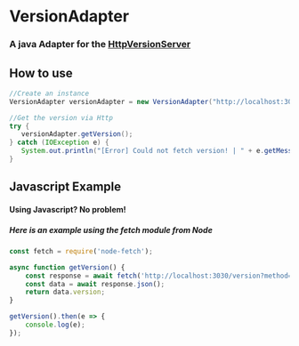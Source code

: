 # VersionAdapter

### A java Adapter for the [HttpVersionServer](https://github.com/Teddyw2000/Version-Http-Server)

## How to use
```java
//Create an instance
VersionAdapter versionAdapter = new VersionAdapter("http://localhost:3030/version?method=GET", UserAgent.MOZILLA_5_0);

//Get the version via Http
try {
   versionAdapter.getVersion(); 
} catch (IOException e) {
   System.out.println("[Error] Could not fetch version! | " + e.getMessage());
}
```

## Javascript Example
#### Using Javascript? No problem!
##### Here is an example using the fetch module from Node

```javascript
const fetch = require('node-fetch');

async function getVersion() {
    const response = await fetch('http://localhost:3030/version?method=GET');
    const data = await response.json();
    return data.version;
}

getVersion().then(e => {
    console.log(e);
});
```

